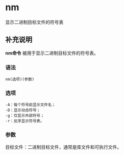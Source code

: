 nm
===

显示二进制目标文件的符号表

## 补充说明

**nm命令** 被用于显示二进制目标文件的符号表。

###  语法

```shell
nm(选项)(参数)
```

###  选项

```shell
-A：每个符号前显示文件名；
-D：显示动态符号；
-g：仅显示外部符号；
-r：反序显示符号表。
```

###  参数

目标文件：二进制目标文件，通常是库文件和可执行文件。


